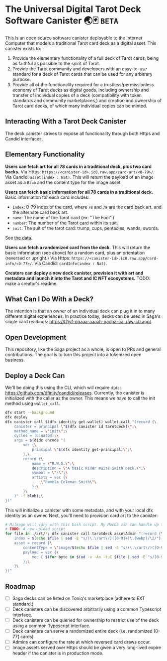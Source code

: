 # The Universal Digital Tarot Deck Software Canister 🌏🃏 `BETA`

This is an open source software canister deployable to the Internet Computer that models a traditional Tarot card deck as a digital asset. This canister exists to:

1. Provide the elementary functionality of a full deck of Tarot cards, being as faithful as possible to the spirit of Tarot.
2. Provide the Tarot community and developers with an easy-to-use standard for a deck of Tarot cards that can be used for any arbitrary purpose.
3. Provide all of the functionality required for a trustless/permissionless economy of Tarot decks as digital goods, including ownership and transfer of individual copies of a deck (compatibility with token standards and community marketplaces,) and creation and ownership of Tarot card decks, of which many individual copies can be minted.


## Interacting With a Tarot Deck Canister

The deck canister strives to expose all functionality through both Https and Candid interfaces.


## Elementary Functionality

**Users can fetch art for all 78 cards in a traditional deck, plus two card backs.** Via Https: `https://<canister-id>.ic0.raw.app/card-art/<0-79>/`. Via Candid: `asset(index : Nat)`. This will return the payload of an image asset as a `Blob` and the content type for the image asset.    

**Users can fetch basic information for all 78 cards in a traditional deck.** Basic information for each card includes:

- `index`: 0-79 index of the card, where `78` and `79` are the card back art, and the alternate card back art.
- `name`: The name of the Tarot card (ex: "The Fool".)
- `number`: The number of the Tarot card within its suit.
- `suit`: The suit of the tarot card: trump, cups, pentacles, wands, swords.

See [the data]().    

**Users can fetch a randomized card from the deck.** This will return the basic information (see above) for a random card, plus an orientation (reversed or upright.) Via Https: `https://<canister-id>.ic0.raw.app/card-info/<0-77>/`. Via Candid: `cardInfo(index : Nat)`.

**Creators can deploy a new deck canister, provision it with art and metadata and launch it into the Tarot and IC NFT ecosystems.** TODO: make a creator's readme.


## What Can I Do With a Deck?

The intention is that an owner of an individual deck can plug it in to many different digital experiences. In practice today, decks can be used in Saga's single card readings: https://l2jyf-nqaaa-aaaah-qadha-cai.raw.ic0.app/.


## Open Development

This repository, like the Saga project as a whole, is open to PRs and general contributions. The goal is to turn this project into a tokenized open business.


## Deploy a Deck Can

We'll be doing this using the CLI, which will require `didc`: https://github.com/dfinity/candid/releases.
Currently, the canister is initialized with the caller as the owner. This means we have to call the init method using `wallet_call`.

```zsh
dfx start --background
dfx deploy
dfx canister call $(dfx identity get-wallet) wallet_call "(record {\
    canister = principal \"$(dfx canister id tarotdeck)\";\
    method_name = \"init\";\
    cycles = (0:nat64);\
    args = $(didc encode "(
        vec {\
            principal \"$(dfx identity get-principal)\";\
        },\
        record {\
            name = \"R.W.S.\";\
            description = \"A basic Rider Waite Smith deck.\";\
            symbol = \"🃏\";\
            artists = vec {\
                \"Pamela Coleman Smith\"\
            };\
        }\
    )" -f blob);\
})"
```

This will initialize a canister with some metadata, and with your local dfx identity as an owner. Next, you'll need to provision card art to the canister:

```zsh
# Mileage will vary with this bash script. My MacOS zsh can handle up to ~250kb files, but WSL Ubuntu can't run this at all.
# TODO: A new upload script 
for file in ./art/*; dfx canister call tarotdeck assetAdmin "(record {\
    index = $(echo $file | sed -E "s/(\.\/art\/)([0-9]+)\.(webp)/\2/");\
    asset = record {\
        contentType = \"image/$(echo $file | sed -E "s/(\.\/art\/)([0-9]+)\.(webp)/\3/")\";\
        payload = vec {\
            vec { $(for byte in $(od -v -An -tuC $file | sed -E "s/[0-9]+//"); echo "$byte;") };\
        };\
    }\
})"
```


## Roadmap

- [ ] Saga decks can be listed on Toniq's marketplace (adhere to EXT standard.)
- [ ] Deck canisters can be discovered arbitrarily using a common Typescript interface.
- [ ] Deck canisters can be queried for ownership to restrict use of the deck using a common Typescript interface.
- [ ] Deck canisters can serve a randomized entire deck (i.e. randomized [0-77] cards).
- [ ] Admins can configure the rate at which reversed card draws occur.
- [ ] Image assets served over Https should be given a very long-lived expire header if the canister is in production mode.
